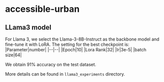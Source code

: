 # accessible-urban

## LLama3 model 
For Llama 3, we select the Llama-3-8B-Instruct as the backbone model and fine-tune it with LoRA.
The setting for the best checkpoint is:
|Parameter|number|
|--|--|
|Epoch|10|
|Lora Rank|32|
|lr|3e-5|
|batch size|64|

We obtain 91% accuracy on the test dataset.

More details can be found in `llama3_experiments` directory.